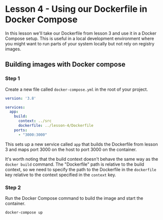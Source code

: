 
# Lesson 4 - Using our Dockerfile in Docker Compose

In this lesson we'll take our Dockerfile from lesson 3 and use it in a Docker Compose setup. This is useful in a local development environment where you might want to run parts of your system locally but not rely on registry images.


## Building images with Docker compose

### Step 1

Create a new file called `docker-compose.yml` in the root of your project.

```yaml
version: '3.8'

services:
  app:
    build:
      context: ../src
      dockerfile: ../lesson-4/Dockerfile
    ports:
      - "3000:3000"
```

This sets up a new service called `app` that builds the Dockerfile from lesson 3 and maps port 3000 on the host to port 3000 on the container.

It's worth noting that the build context doesn't behave the same way as the `docker build` command. The "Dockerfile" path is relative to the build context, so we need to specify the path to the Dockerfile in the `dockerfile` key relative to the context specified in the `context` key.

### Step 2

Run the Docker Compose command to build the image and start the container.

```bash
docker-compose up
```
